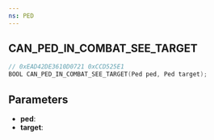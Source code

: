 ```yaml
---
ns: PED
---
```

## CAN_PED_IN_COMBAT_SEE_TARGET

```c
// 0xEAD42DE3610D0721 0xCCD525E1
BOOL CAN_PED_IN_COMBAT_SEE_TARGET(Ped ped, Ped target);
```

## Parameters
* **ped**:
* **target**:
